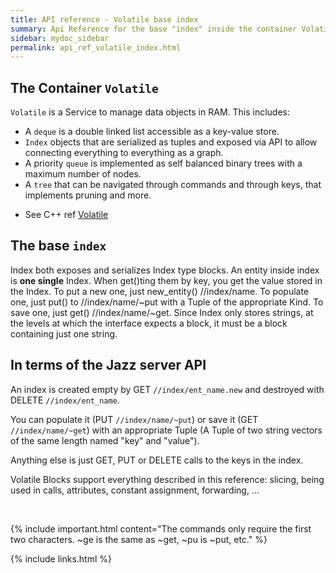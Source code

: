 ```yaml
---
title: API reference - Volatile base index
summary: Api Reference for the base "index" inside the container Volatile
sidebar: mydoc_sidebar
permalink: api_ref_volatile_index.html
---
```


## The Container `Volatile`

`Volatile` is a Service to manage data objects in RAM. This includes:

 - A `deque` is a double linked list accessible as a key-value store.
 - `Index` objects that are serialized as tuples and exposed via API to allow connecting everything to everything as a graph.
 - A priority `queue` is implemented as self balanced binary trees with a maximum number of nodes.
 - A `tree` that can be navigated through commands and through keys, that implements pruning and more.

* See C++ ref [Volatile](/develop_jazz02/classjazz__elements_1_1Volatile.html)

## The base `index`

Index both exposes and serializes Index type blocks. An entity inside index is **one single** Index. When get()ting them by key, you get
the value stored in the Index. To put a new one, just new_entity() //index/name. To populate one, just put() to //index/name/~put
with a Tuple of the appropriate Kind. To save one, just get() //index/name/~get. Since Index only stores strings, at the levels at which
the interface expects a block, it must be a block containing just one string.

## In terms of the Jazz server API

An index is created empty by GET `//index/ent_name.new` and destroyed with DELETE `//index/ent_name`.

You can populate it (PUT `//index/name/~put`) or save it (GET `//index/name/~get`) with an appropriate Tuple (A Tuple of two string vectors
of the same length named "key" and "value").

Anything else is just GET, PUT or DELETE calls to the keys in the index.

Volatile Blocks support everything described in this reference: slicing, being used in calls, attributes, constant assignment,
forwarding, ...

<br/>

{% include important.html content="The commands only require the first two characters. ~ge is the same as ~get, ~pu is ~put, etc." %}

{% include links.html %}
